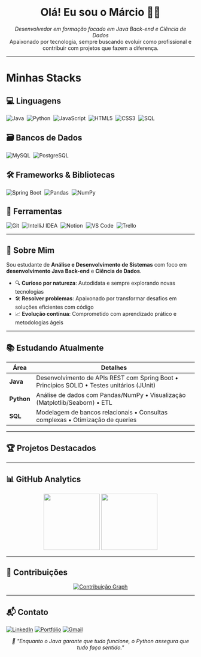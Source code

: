 <h1 align="center">Olá! Eu sou o Márcio 👨‍💻</h1>

<p align="center">
  <i>Desenvolvedor em formação focado em Java Back-end e Ciência de Dados</i><br>
  Apaixonado por tecnologia, sempre buscando evoluir como profissional e contribuir com projetos que fazem a diferença.
</p>

---

# Minhas Stacks

## 💻 Linguagens
<div align="left" style="display: flex; flex-wrap: wrap; gap: 8px; margin-bottom: 15px;">
  <img src="https://img.shields.io/badge/Java-FF9900?style=for-the-badge&logo=openjdk&logoColor=black" alt="Java" />
  <img src="https://img.shields.io/badge/Python-3776AB?style=for-the-badge&logo=python&logoColor=FFE873" alt="Python" />
  <img src="https://img.shields.io/badge/JavaScript-FFD600?style=for-the-badge&logo=javascript&logoColor=000" alt="JavaScript" />
  <img src="https://img.shields.io/badge/HTML5-FF6D3B?style=for-the-badge&logo=html5&logoColor=white" alt="HTML5" />
  <img src="https://img.shields.io/badge/CSS3-2F8FFF?style=for-the-badge&logo=css3&logoColor=white" alt="CSS3" />
  <img src="https://img.shields.io/badge/SQL-4169E1?style=for-the-badge&logo=amazon-dynamodb&logoColor=FF9900" alt="SQL" />
</div>

## 🗃️ Bancos de Dados
<div align="left" style="display: flex; flex-wrap: wrap; gap: 8px; margin-bottom: 15px;">
  <img src="https://img.shields.io/badge/MySQL-00758F?style=for-the-badge&logo=mysql&logoColor=white" alt="MySQL" />
  <img src="https://img.shields.io/badge/PostgreSQL-4169E1?style=for-the-badge&logo=postgresql&logoColor=white" alt="PostgreSQL" />
</div>


## 🛠️ Frameworks & Bibliotecas
<div align="left" style="display: flex; flex-wrap: wrap; gap: 8px; margin-bottom: 15px;">
  <img src="https://img.shields.io/badge/Spring_Boot-6DB33F?style=for-the-badge&logo=springboot&logoColor=white" alt="Spring Boot" />
  <img src="https://img.shields.io/badge/Pandas-150458?style=for-the-badge&logo=pandas&logoColor=45BA76" alt="Pandas" />
  <img src="https://img.shields.io/badge/NumPy-013243?style=for-the-badge&logo=numpy&logoColor=8CFFE6" alt="NumPy" />
</div>

## 🔧 Ferramentas
<div align="left" style="display: flex; flex-wrap: wrap; gap: 8px;">
  <img src="https://img.shields.io/badge/Git-FF422D?style=for-the-badge&logo=git&logoColor=white" alt="Git" />
  <img src="https://img.shields.io/badge/IntelliJ_IDEA-000?style=for-the-badge&logo=intellij-idea&logoColor=FF0078" alt="IntelliJ IDEA" />
  <img src="https://img.shields.io/badge/Notion-FFFAF0?style=for-the-badge&logo=notion&logoColor=black" alt="Notion" />
  <img src="https://img.shields.io/badge/VS_Code-007ACC?style=for-the-badge&logo=visualstudiocode&logoColor=white" alt="VS Code" />
  <img src="https://img.shields.io/badge/Trello-00B289?style=for-the-badge&logo=trello&logoColor=white" alt= "Trello" />
</div>

---

## 🎯 Sobre Mim

Sou estudante de **Análise e Desenvolvimento de Sistemas** com foco em **desenvolvimento Java Back-end** e **Ciência de Dados**. 

- 🔍 **Curioso por natureza**: Autodidata e sempre explorando novas tecnologias
- 🛠️ **Resolver problemas**: Apaixonado por transformar desafios em soluções eficientes com código
- 📈 **Evolução contínua**: Comprometido com aprendizado prático e metodologias ágeis

---

## 📚 Estudando Atualmente

| Área          | Detalhes                                                                                  |
|---------------|------------------------------------------------------------------------------------------|
| **Java**      | Desenvolvimento de APIs REST com Spring Boot • Princípios SOLID • Testes unitários (JUnit) |
| **Python**    | Análise de dados com Pandas/NumPy • Visualização (Matplotlib/Seaborn) • ETL              |
| **SQL**       | Modelagem de bancos relacionais • Consultas complexas • Otimização de queries            |

---

## 🏆 Projetos Destacados



---

## 📊 GitHub Analytics

<p align="center">
  <img height="150em" src="https://github-readme-stats.vercel.app/api?username=marcioluca&show_icons=true&theme=dark&hide_border=true" />
  <img height="150em" src="https://github-readme-stats.vercel.app/api/top-langs/?username=marcioluca&layout=compact&theme=dark&hide_border=true" />
</p>

---

## 🌟 Contribuições

<p align="center">
  <a href="https://github.com/marcioluca">
    <img src="https://github-readme-activity-graph.vercel.app/graph?username=marcioluca&theme=github-dark&hide_border=true" alt="Contribuição Graph" />
  </a>
</p>

---

## 📬 Contato

[![LinkedIn](https://img.shields.io/badge/-LinkedIn-0077B5?style=for-the-badge&logo=linkedin&logoColor=white)](https://www.linkedin.com/in/marcio-lucas-dev/)
[![Portfólio](https://img.shields.io/badge/-Portf%C3%B3lio-4285F4?style=for-the-badge&logo=googlechrome&logoColor=white)](https://marcioluca.github.io/portifolio-alura/)
[![Gmail](https://img.shields.io/badge/-Email-EA4335?style=for-the-badge&logo=gmail&logoColor=white)](mailto:lucasmrc2014@gmail.com)

<p align="center">
  <i>🚀 "Enquanto o Java garante que tudo funcione, o Python assegura que tudo faça sentido."</i>
</p>
